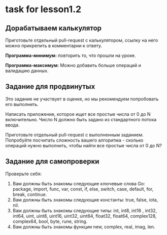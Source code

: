 # task for lesson1.2
## Дорабатываем калькулятор
Приготовьте отдельный pull-request с калькулятором, ссылку на него можно прикрепить в комментарии к ответу.

**Программа-минимум:** повторить то, что прошли на уроке.

**Программа-максимум:** Можно добавить больше операций и валидацию данных.

## Задание для продвинутых
Это задание не участвует в оценке, но мы рекомендуем попробовать его выполнить.

Написать приложение, которое ищет все простые числа от 0 до N включительно. Число N должно быть задано из стандартного потока ввода.

Приготовьте отдельный pull-request с выполненным заданием.
Попробуйте посчитать сложность вашего алгоритма - сколько операций нужно выполнить, чтобы найти все простые числа от 0 до N?

## Задание для самопроверки
Проверьте себя:

1. Вам должны быть знакомы следующие ключевые слова Go: package, import, func, var, const, if, else, switch, case, default, for, break, continue.
2. Вам должны быть знакомы следующие константы: true, false, iota, nil.
3. Вам должны быть знакомы следующие типы: int, int8, int16 , int32, int64, uint, uint8, uint16, uint32, uint64, float32, float64, complex128, complex64, bool, byte, rune, string.
4. Вам должны быть знакомы функции new, complex, real, imag, len.